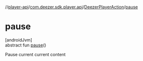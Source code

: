 //[player-api](../../../index.md)/[com.deezer.sdk.player.api](../index.md)/[DeezerPlayerAction](index.md)/[pause](pause.md)

# pause

[androidJvm]\
abstract fun [pause](pause.md)()

Pause current current content
